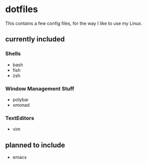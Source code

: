 # dotfiles
This contains a few config files, for the way I like to use my Linux.

## currently included
### Shells
- bash
- fish
- zsh
### Window Management Stuff
- polybar
- xmonad
### TextEditors
- vim
## planned to include
- emacs
